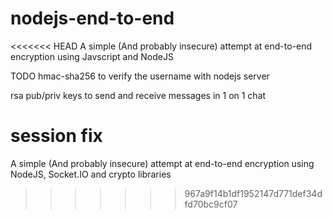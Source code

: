 # nodejs-end-to-end
<<<<<<< HEAD
A simple (And probably insecure) attempt at end-to-end encryption using Javscript and NodeJS

TODO
hmac-sha256 to verify the username with nodejs server

rsa pub/priv keys to send and receive messages in 1 on 1 chat

session fix
=======
A simple (And probably insecure) attempt at end-to-end encryption using NodeJS, Socket.IO and crypto libraries 
>>>>>>> 967a9f14b1df1952147d771def34dfd70bc9cf07
